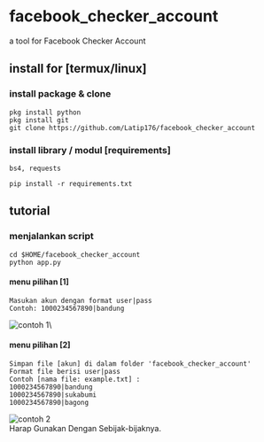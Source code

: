 # facebook_checker_account
a tool for Facebook Checker Account
## install for [termux/linux]
### install package & clone
```
pkg install python
pkg install git
git clone https://github.com/Latip176/facebook_checker_account

```
### install library / modul [requirements]
```bs4, requests```
```
pip install -r requirements.txt
```
## tutorial
### menjalankan script
```
cd $HOME/facebook_checker_account
python app.py
```
#### menu pilihan [1]
```
Masukan akun dengan format user|pass
Contoh: 1000234567890|bandung
```
<img src="img/Screenshot_20230203-192639_Pydroid 3.jpg" alt="contoh 1">\
#### menu pilihan [2]
```
Simpan file [akun] di dalam folder 'facebook_checker_account'
Format file berisi user|pass
Contoh [nama file: example.txt] :
1000234567890|bandung
1000234567890|sukabumi
1000234567890|bagong
```
<img src="img/Screenshot_20230203-192531_Pydroid 3.jpg" alt="contoh 2">\
Harap Gunakan Dengan Sebijak-bijaknya.
